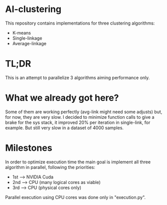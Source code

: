 # AI-clustering
This repository contains implementations for three clustering algorithms:
- K-means
- Single-linkage
- Average-linkage

# TL;DR
This is an attempt to parallelize 3 algorithms aiming performance only.

# What we already got here?
Some of them are working perfectly (avg-link might need some adjusts) but, for now, they are very slow.
I decided to minimize function calls to give a brake for the sys stack, it improved 20% per iteration in single-link, for example. But still very slow in a dataset of 4000 samples.

# Milestones
In order to optimize execution time the main goal is implement all three algorithm in parallel, following the priorities:
- 1st --> NVIDIA Cuda
- 2nd --> CPU (many logical cores as viable)
- 3rd --> CPU (physical cores only)

Parallel execution using CPU cores was done only in "execution.py".
